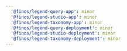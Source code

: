 ```yaml
---
  '@finos/legend-query-app': minor
  '@finos/legend-studio-app': minor
  '@finos/legend-taxonomy-app': minor
  '@finos/legend-query-deployment': minor
  '@finos/legend-studio-deployment': minor
  '@finos/legend-taxonomy-deployment': minor
---
```

